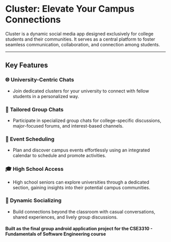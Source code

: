 # Cluster: Elevate Your Campus Connections

Cluster is a dynamic social media app designed exclusively for college students and their communities. It serves as a central platform to foster seamless communication, collaboration, and connection among students.

---

## Key Features

### 🌐 **University-Centric Chats**
- Join dedicated clusters for your university to connect with fellow students in a personalized way.

### 💬 **Tailored Group Chats**
- Participate in specialized group chats for college-specific discussions, major-focused forums, and interest-based channels.

### 📅 **Event Scheduling**
- Plan and discover campus events effortlessly using an integrated calendar to schedule and promote activities.

### 🎓 **High School Access**
- High school seniors can explore universities through a dedicated section, gaining insights into their potential campus communities.

### 🤝 **Dynamic Socializing**
- Build connections beyond the classroom with casual conversations, shared experiences, and lively group discussions.

#### Built as the final group android application project for the CSE3310 - Fundamentals of Software Engineering course
